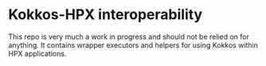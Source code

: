 # Kokkos-HPX interoperability

This repo is very much a work in progress and should not be relied on for
anything. It contains wrapper executors and helpers for using Kokkos within HPX
applications.
